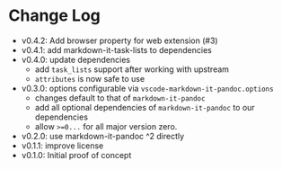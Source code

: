 # Change Log

- v0.4.2: Add browser property for web extension (#3)
- v0.4.1: add markdown-it-task-lists to dependencies
- v0.4.0: update dependencies
    - add `task_lists` support after working with upstream
    - `attributes` is now safe to use
- v0.3.0: options configurable via `vscode-markdown-it-pandoc.options`
    - changes default to that of `markdown-it-pandoc`
    - add all optional dependencies of `markdown-it-pandoc` to our dependencies
    - allow `>=0...` for all major version zero.
- v0.2.0: use markdown-it-pandoc ^2 directly
- v0.1.1: improve license
- v0.1.0: Initial proof of concept
